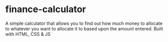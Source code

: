 # finance-calculator
A simple calculator that allows you to find out how much money to allocate to whatever you want to allocate it to based upon the amount entered.
Built with HTML, CSS & JS
